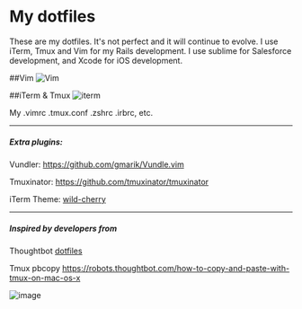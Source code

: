My dotfiles
========
These are my dotfiles.  It's not perfect and it will continue to evolve.  I use
iTerm, Tmux and Vim for my Rails development.  I use sublime for Salesforce
development, and Xcode for iOS development.

##Vim
![Vim](https://raw.githubusercontent.com/antwonlee/dotfiles/master/images/vim.png)

##iTerm & Tmux
![iterm](https://raw.githubusercontent.com/antwonlee/dotfiles/master/images/iterm.png)

My .vimrc .tmux.conf .zshrc .irbrc, etc.

---

##### Extra plugins:

Vundler: https://github.com/gmarik/Vundle.vim<br />

Tmuxinator: https://github.com/tmuxinator/tmuxinator

iTerm Theme: [wild-cherry](https://github.com/mashaal/wild-cherry)

---

##### Inspired by developers from

Thoughtbot [dotfiles](https://github.com/thoughtbot/dotfiles)

Tmux pbcopy
https://robots.thoughtbot.com/how-to-copy-and-paste-with-tmux-on-mac-os-x

![image](https://camo.githubusercontent.com/23e90466577ec68e58aa328113e15b756cd0c946/687474703a2f2f74686f75676874626f742e636f6d2f696d616765732f746d2f6c6f676f2e706e67)
